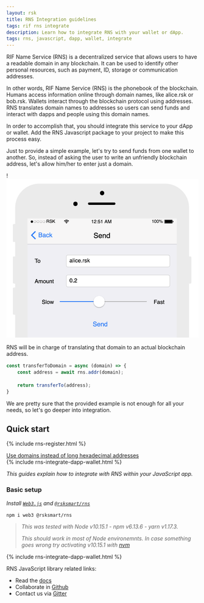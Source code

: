 ```yaml
---
layout: rsk
title: RNS Integration guidelines
tags: rif rns integrate
description: Learn how to integrate RNS with your wallet or dApp.
tags: rns, javascript, dapp, wallet, integrate
---
```


RIF Name Service (RNS) is a decentralized service that allows users to have a readable domain in any blockchain. It can be used to identify other personal resources, such as payment, ID, storage or communication addresses.

In other words, RIF Name Service (RNS) is the phonebook of the blockchain. Humans access information online through domain names, like alice.rsk or bob.rsk. Wallets interact through the blockchain protocol using addresses. RNS translates domain names to addresses so users can send funds and interact with dapps and people using this domain names.

In order to accomplish that, you should integrate this service to your dApp or wallet. Add the RNS Javascript package to your project to make this process easy.

Just to provide a simple example, let's try to send funds from one wallet to another. So, instead of asking the user to write an unfriendly blockchain address, let's allow him/her to enter just a domain.

!![](/assets/img/rns/rns-integrate.png)

RNS will be in charge of translating that domain to an actual blockchain address.

```javascript
const transferToDomain = async (domain) => {
    const address = await rns.addr(domain);

    return transferTo(address);
}
```

We are pretty sure that the provided example is not enough for all your needs, so let's go deeper into integration.

## Quick start

{% include rns-register.html %}

<div class="container the-stack">
  <div class="row has-unique-col rif_blue_text">
    <div class="col">
      <a href="integrate-addr-resolution">Use domains instead of long hexadecimal addresses</a>
    </div>
  </div>
  {% include rns-integrate-dapp-wallet.html %}
</div>

_This guides explain how to integrate with RNS within your JavaScript app._

### Basic setup

_Install [`Web3.js`](https://www.npmjs.com/package/web3) and [`@rsksmart/rns`](https://www.npmjs.com/package/@rsksmart/rns)_

```
npm i web3 @rsksmart/rns
```

> _This was tested with Node v10.15.1 - npm v6.13.6 - yarn v1.17.3._
>
> _This should work in most of Node environemnts. In case something goes wrong try activating v10.15.1 with [nvm](https://github.com/nvm-sh/nvm)_

<div class="container the-stack">
  {% include rns-integrate-dapp-wallet.html %}
</div>

RNS JavaScript library related links:
- Read the [docs](https://developers.rsk.co/rif/rns/libs/javascript)
- Collaborate in [Github](https://github.com/rnsdomains/rns-js)
- Contact us via [Gitter](https://gitter.im/rsksmart/rif-name-service)
